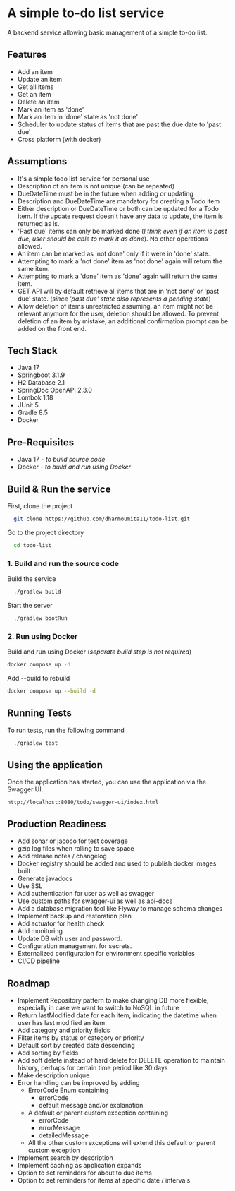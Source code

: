 
# A simple to-do list service

A backend service allowing basic management of a simple to-do list.


## Features

* Add an item
* Update an item
* Get all items
* Get an item
* Delete an item
* Mark an item as 'done'
* Mark an item in 'done' state as 'not done'
* Scheduler to update status of items that are past the due date to 'past due'
* Cross platform (with docker)


## Assumptions

* It's a simple todo list service for personal use
* Description of an item is not unique (can be repeated)
* DueDateTime must be in the future when adding or updating
* Description and DueDateTime are mandatory for creating a Todo item
* Either description or DueDateTime or both can be updated for a Todo item. If the update request doesn't have any data to update, the item is returned as is.
* 'Past due' items can only be marked done (_I think even if an item is past due, user should be able to mark it as done_). No other operations allowed.
* An item can be marked as 'not done' only if it were in 'done' state.
* Attempting to mark a 'not done' item as 'not done' again will return the same item.
* Attempting to mark a 'done' item as 'done' again will return the same item.
* GET API will by default retrieve all items that are in 'not done' or 'past due' state. (_since 'past due' state also represents a pending state_)
* Allow deletion of items unrestricted assuming, an item might not be relevant anymore for the user, deletion should be allowed. To prevent deletion of an item by mistake, an additional confirmation prompt can be added on the front end.


## Tech Stack

* Java 17
* Springboot 3.1.9
* H2 Database 2.1
* SpringDoc OpenAPI 2.3.0
* Lombok 1.18
* JUnit 5
* Gradle 8.5
* Docker


## Pre-Requisites

* Java 17  -
  _to build source code_
* Docker   -
  _to build and run using Docker_
## Build & Run the service

First, clone the project

```bash
  git clone https://github.com/dharmoumita11/todo-list.git
```

Go to the project directory

```bash
  cd todo-list
```
### 1. Build and run the source code

Build the service

```bash
  ./gradlew build
```

Start the server

```bash
  ./gradlew bootRun
```
### 2. Run using Docker

Build and run using Docker
(_separate build step is not required_)

```bash
docker compose up -d
```

Add --build to rebuild

```bash
docker compose up --build -d
```

## Running Tests

To run tests, run the following command

```bash
  ./gradlew test
```


## Using the application

Once the application has started, you can use the application via the Swagger UI.

`http://localhost:8080/todo/swagger-ui/index.html`
## Production Readiness

* Add sonar or jacoco for test coverage
* gzip log files when rolling to save space
* Add release notes / changelog
* Docker registry should be added and used to publish docker images built
* Generate javadocs
* Use SSL
* Add authentication for user as well as swagger
* Use custom paths for swagger-ui as well as api-docs
* Add a database migration tool like Flyway to manage schema changes
* Implement backup and restoration plan
* Add actuator for health check
* Add monitoring
* Update DB with user and password.
* Configuration management for secrets.
* Externalized configuration for environment specific variables
* CI/CD pipeline
## Roadmap

* Implement Repository pattern to make changing DB more flexible, especially in case we want to switch to NoSQL in future
* Return lastModified date for each item, indicating the datetime when user has last modified an item
* Add category and priority fields
* Filter items by status or category or priority
* Default sort by created date descending
* Add sorting by fields
* Add soft delete instead of hard delete for DELETE operation to maintain history, perhaps for certain time period like 30 days
* Make description unique
* Error handling can be improved by adding
  - ErrorCode Enum containing
    - errorCode
    - default message and/or explanation
  - A default or parent custom exception containing
    - errorCode
    - errorMessage
    - detailedMessage
  - All the other custom exceptions will extend this default or parent custom exception
* Implement search by description
* Implement caching as application expands
* Option to set reminders for about to due items
* Option to set reminders for items at specific date / intervals
